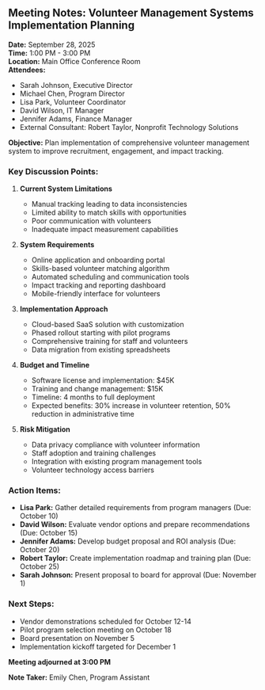 ## Meeting Notes: Volunteer Management Systems Implementation Planning

**Date:** September 28, 2025  
**Time:** 1:00 PM - 3:00 PM  
**Location:** Main Office Conference Room  
**Attendees:**  
- Sarah Johnson, Executive Director  
- Michael Chen, Program Director  
- Lisa Park, Volunteer Coordinator  
- David Wilson, IT Manager  
- Jennifer Adams, Finance Manager  
- External Consultant: Robert Taylor, Nonprofit Technology Solutions  

**Objective:** Plan implementation of comprehensive volunteer management system to improve recruitment, engagement, and impact tracking.

### Key Discussion Points:

1. **Current System Limitations**  
   - Manual tracking leading to data inconsistencies  
   - Limited ability to match skills with opportunities  
   - Poor communication with volunteers  
   - Inadequate impact measurement capabilities  

2. **System Requirements**  
   - Online application and onboarding portal  
   - Skills-based volunteer matching algorithm  
   - Automated scheduling and communication tools  
   - Impact tracking and reporting dashboard  
   - Mobile-friendly interface for volunteers  

3. **Implementation Approach**  
   - Cloud-based SaaS solution with customization  
   - Phased rollout starting with pilot programs  
   - Comprehensive training for staff and volunteers  
   - Data migration from existing spreadsheets  

4. **Budget and Timeline**  
   - Software license and implementation: $45K  
   - Training and change management: $15K  
   - Timeline: 4 months to full deployment  
   - Expected benefits: 30% increase in volunteer retention, 50% reduction in administrative time  

5. **Risk Mitigation**  
   - Data privacy compliance with volunteer information  
   - Staff adoption and training challenges  
   - Integration with existing program management tools  
   - Volunteer technology access barriers  

### Action Items:

- **Lisa Park:** Gather detailed requirements from program managers (Due: October 10)  
- **David Wilson:** Evaluate vendor options and prepare recommendations (Due: October 15)  
- **Jennifer Adams:** Develop budget proposal and ROI analysis (Due: October 20)  
- **Robert Taylor:** Create implementation roadmap and training plan (Due: October 25)  
- **Sarah Johnson:** Present proposal to board for approval (Due: November 1)  

### Next Steps:

- Vendor demonstrations scheduled for October 12-14  
- Pilot program selection meeting on October 18  
- Board presentation on November 5  
- Implementation kickoff targeted for December 1  

**Meeting adjourned at 3:00 PM**  

**Note Taker:** Emily Chen, Program Assistant
